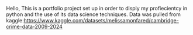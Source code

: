 Hello, This is a portfolio project set up in order to disply my profiecientcy in python and the use of its data science techniques. Data was pulled from kaggle:https://www.kaggle.com/datasets/melissamonfared/cambridge-crime-data-2009-2024
